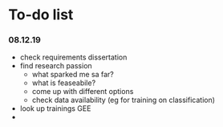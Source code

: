 # To-do list

### 08.12.19
- check requirements dissertation
- find research passion
  - what sparked me sa far?
  - what is feaseabile?
  - come up with different options
  - check data availability (eg for training on classification)
- look up trainings GEE
- 
